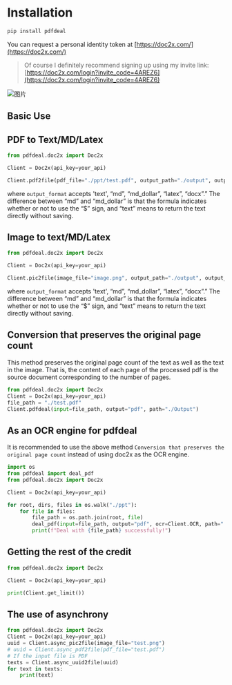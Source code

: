 # Installation

```bash
pip install pdfdeal
```

You can request a personal identity token at [https://doc2x.com/](https://doc2x.com/)

> Of course I definitely recommend signing up using my invite link: [https://doc2x.com/login?invite_code=4AREZ6](https://doc2x.com/login?invite_code=4AREZ6)

![图片](https://github.com/Menghuan1918/pdfdeal/assets/122662527/0b41b142-8210-4009-9ece-ce6f7bf2591a)


## Basic Use

## PDF to Text/MD/Latex

```python
from pdfdeal.doc2x import Doc2x

Client = Doc2x(api_key=your_api)

Client.pdf2file(pdf_file="./ppt/test.pdf", output_path="./output", output_format="md_dollar", ocr=True)
```

where `output_format` accepts 'text', “md”, “md_dollar”, “latex”, “docx”.” The difference between “md” and “md_dollar” is that the formula indicates whether or not to use the “$” sign, and “text” means to return the text directly without saving.

## Image to text/MD/Latex

```python
from pdfdeal.doc2x import Doc2x

Client = Doc2x(api_key=your_api)

Client.pic2file(image_file="image.png", output_path="./output", output_format="docx")
```

where `output_format` accepts 'text', “md”, “md_dollar”, “latex”, “docx”.” The difference between “md” and “md_dollar” is that the formula indicates whether or not to use the “$” sign, and “text” means to return the text directly without saving.

## Conversion that preserves the original page count
This method preserves the original page count of the text as well as the text in the image. That is, the content of each page of the processed pdf is the source document corresponding to the number of pages.

```python
from pdfdeal.doc2x import Doc2x
Client = Doc2x(api_key=your_api)
file_path = "./test.pdf"
Client.pdfdeal(input=file_path, output="pdf", path="./Output")
```

## As an OCR engine for pdfdeal
It is recommended to use the above method `Conversion that preserves the original page count` instead of using doc2x as the OCR engine.

```python
import os
from pdfdeal import deal_pdf
from pdfdeal.doc2x import Doc2x

Client = Doc2x(api_key=your_api)

for root, dirs, files in os.walk("./ppt"):
    for file in files:
        file_path = os.path.join(root, file)
        deal_pdf(input=file_path, output="pdf", ocr=Client.OCR, path="./output")
        print(f"Deal with {file_path} successfully!")

```

## Getting the rest of the credit
```python
from pdfdeal.doc2x import Doc2x

Client = Doc2x(api_key=your_api)

print(Client.get_limit())
```

## The use of asynchrony
```python
from pdfdeal.doc2x import Doc2x
Client = Doc2x(api_key=your_api)
uuid = Client.async_pic2file(image_file="test.png")
# uuid = Client.async_pdf2file(pdf_file="test.pdf")
# If the input file is PDF
texts = Client.async_uuid2file(uuid)
for text in texts:
    print(text)
```